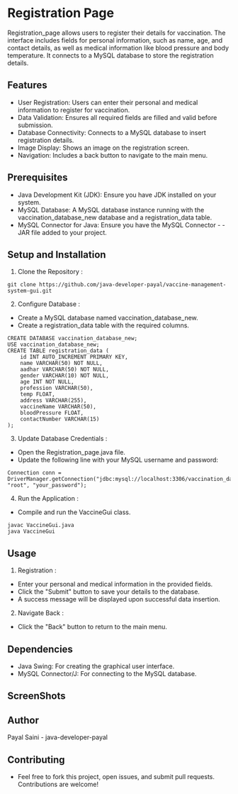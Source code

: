 
# Registration Page

Registration_page allows users to register their details for vaccination. The interface includes fields for personal information, such as name, age, and contact details, as well as medical information like blood pressure and body temperature. It connects to a MySQL database to store the registration details.




## Features
- User Registration: Users can enter their personal and medical information to register for vaccination.
- Data Validation: Ensures all required fields are filled and valid before submission.
- Database Connectivity: Connects to a MySQL database to insert registration details.
- Image Display: Shows an image on the registration screen.
- Navigation: Includes a back button to navigate to the main menu.
## Prerequisites
- Java Development Kit (JDK): Ensure you have JDK installed on your system.
- MySQL Database: A MySQL database instance running with the vaccination_database_new database and a registration_data table.
- MySQL Connector for Java: Ensure you have the MySQL Connector - - JAR file added to your project.
## Setup and Installation
1. Clone the Repository :
```
git clone https://github.com/java-developer-payal/vaccine-management-system-gui.git
```
2. Configure Database :

- Create a MySQL database named vaccination_database_new.
- Create a registration_data table with the required columns.
```
CREATE DATABASE vaccination_database_new;
USE vaccination_database_new;
CREATE TABLE registration_data (
    id INT AUTO_INCREMENT PRIMARY KEY,
    name VARCHAR(50) NOT NULL,
    aadhar VARCHAR(50) NOT NULL,
    gender VARCHAR(10) NOT NULL,
    age INT NOT NULL,
    profession VARCHAR(50),
    temp FLOAT,
    address VARCHAR(255),
    vaccineName VARCHAR(50),
    bloodPressure FLOAT,
    contactNumber VARCHAR(15)
);
```
3. Update Database Credentials :

- Open the Registration_page.java file.
- Update the following line with your MySQL username and password:
```
Connection conn = DriverManager.getConnection("jdbc:mysql://localhost:3306/vaccination_database_new", "root", "your_password");
```
4. Run the Application :

- Compile and run the VaccineGui class.
```
javac VaccineGui.java
java VaccineGui
```
## Usage
1. Registration :

- Enter your personal and medical information in the provided fields.
- Click the "Submit" button to save your details to the database.
- A success message will be displayed upon successful data insertion.
2. Navigate Back :

- Click the "Back" button to return to the main menu.

## Dependencies
- Java Swing: For creating the graphical user interface.
- MySQL Connector/J: For connecting to the MySQL database.
## ScreenShots



## Author
Payal Saini - java-developer-payal
## Contributing
- Feel free to fork this project, open issues, and submit pull requests. Contributions are welcome!
